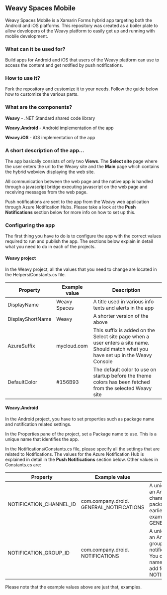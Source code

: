 ## Weavy Spaces Mobile
Weavy Spaces Mobile is a Xamarin Forms hybrid app targeting both the Android and iOS platforms. This repository was created as a boiler plate to allow developers of the Weavy platform to easily get up and running with mobile development.

### What can it be used for?
Build apps for Android and iOS that users of the Weavy platform can use to access the content and get notified by push notifications.

### How to use it?
Fork the repository and customize it to your needs. Follow the guide below how to customize the various parts. 

### What are the components?

**Weavy** - .NET Standard shared code library

**Weavy.Android** - Android implementation of the app

**Weavy.iOS** - iOS implementation of the app



### A short description of the app...
The app basically consists of only two **Views**. The **Select site** page  where the user enters the url to the Weavy site and the **Main** page which contains the hybrid webview displaying the web site.

All communication between the web page and the native app is handled through a javascript bridge executing javascript on the web page and receiving messages from the web page.

Push notifications are sent to the app from the Weavy web application through  Azure Notification Hubs. Please take a look at the **Push Notifications** section below for more info on how to set up this.


### Configuring the app

The first thing you have to do is to configure the app with the correct values required to run and publish the app. The sections below explain in detail what you need to do in each of the projects.

#### Weavy project
In the Weavy project, all the values that you need to change are located in the Helpers\Constants.cs file.

| Property   |      Example value      |  Description |
|----------|-------------|------|
| DisplayName |  Weavy Spaces | A title used in various info texts and alerts in the app |
|DisplayShortName |    Weavy   |   A shorter version of the above |
| AzureSuffix | mycloud.com |    This suffix is added on the Select site page when a user enters a site name. Should match what you have set up in the Weavy Console |
| DefaultColor | #156B93 |    The default color to use on startup before the theme colors has been fetched from the selected Weavy site |



#### Weavy.Android
In the Android project, you have to set properties such as package name and notification related settings.

In the Properties pane of the project, set a Package name to use. This is a unique name that identifies the app.

In the Notifications\Constants.cs file, please specify all the settings that are related to Notifications. The values for the Azure Notification Hub is explained in detail in the **Push Notifications** section below. Other values  in Constants.cs are:

| Property   |      Example value      |  Description |
|----------|-------------|------|
| NOTIFICATION_CHANNEL_ID |  com.company.droid. GENERAL_NOTIFICATIONS | A unique value identifying an Android notification channel. You can use the package name specified earlier and add for example GENERAL_NOTIFICATIONS |
|NOTIFICATION_GROUP_ID |    com.company.droid. NOTIFICATIONS   |   A unique value identifying an Android notification group where incoming notifications are grouped. You can use the package name specified earlier and add for example NOTIFICATIONS |

<p class="callout info">Please note that the example values above are just that, examples. </p>
